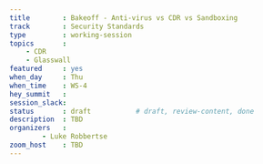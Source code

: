 ```yaml
---
title        : Bakeoff - Anti-virus vs CDR vs Sandboxing
track        : Security Standards
type         : working-session
topics       :
    - CDR
    - Glasswall
featured     : yes
when_day     : Thu
when_time    : WS-4
hey_summit   :
session_slack: 
status       : draft           # draft, review-content, done
description  : TBD
organizers   :
        - Luke Robbertse
zoom_host    : TBD
---
```

